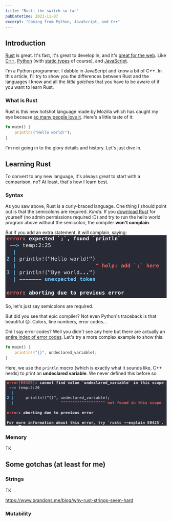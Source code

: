 ```yaml
---
title: "Rust: the switch so far"
pubDatetime: 2021-11-07
excerpt: "Coming from Python, JavaScript, and C++"
---
```


## Introduction

[Rust](https://www.rust-lang.org) is great. It's fast, it's great to develop in, and it's [great for the web](https://www.rust-lang.org/what/wasm). Like [C++](https://www.cplusplus.com), [Python](https://www.python.org) (with [static types](http://mypy-lang.org) of course), and [JavaScript](https://developer.mozilla.org/en-US/docs/Web/JavaScript).

I'm a Python programmer. I dabble in JavaScript and know a bit of C++. In this article, I'll try to show you the differences between Rust and the languages I know and all the *little gotchas* that you have to be aware of if you want to learn Rust.



### What is Rust

Rust is this new hotshot language made by Mozilla which has caught my eye because [so many people love it](https://insights.stackoverflow.com/survey/2021#section-most-loved-dreaded-and-wanted-programming-scripting-and-markup-languages
). Here's a little taste of it:

```rust
fn main() {
    println!("Hello world!");
}
```

I'm not going in to the glory details and history. Let's just dive in.

## Learning Rust

To convert to any new language, it's always great to start with a comparison, no? At least, that's how I learn best.

### Syntax

As you saw above, Rust is a curly-braced language. One thing I should point out is that the semicolons are required. *Kinda.* If you [download Rust](https://www.rust-lang.org/tools/install) for yourself (no admin permissions required :D) and try to run the hello world program above without the semicolon, the compiler **won't complain**.

*But* if you add an extra statement, it will complain, saying:
![Oops](https://raw.githubusercontent.com/ThatXliner/blog/main/assets/images/rust-compiler-complaining.png)

So, let's just say semicolons are required.

But did you see that epic compiler? Not even Python's traceback is that beautiful :heart_eyes:. Colors, line numbers, error codes...

Did I say error codes? Well you didn't see any here but there are actually an [entire index of error codes](https://doc.rust-lang.org/error-index.html). Let's try a more complex example to show this:

```rust
fn main() {
    println!("{}", undeclared_variable);
}
```

Here, we use the `println` *macro* (which is exactly what it sounds like, C++ nerds) to print an **undeclared variable**. We never defined this before so

![Oops](https://raw.githubusercontent.com/ThatXliner/blog/main/assets/images/rust-compiler-index-example.png)

### Memory

TK

## Some gotchas (at least for me)

### Strings

TK

https://www.brandons.me/blog/why-rust-strings-seem-hard

### Mutability
